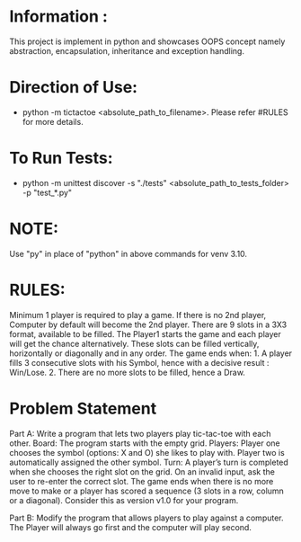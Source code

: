 # Information :
This project is implement in python and showcases OOPS concept namely abstraction, encapsulation, inheritance and exception handling. 

# Direction of Use:
- python -m tictactoe <absolute_path_to_filename>. Please refer #RULES for more details.

# To Run Tests:
- python -m unittest discover -s "./tests" <absolute_path_to_tests_folder> -p "test_*.py"

# NOTE: 
Use "py" in place of "python" in above commands for venv 3.10.

# RULES:
Minimum 1 player is required to play a game. If there is no 2nd player, Computer by default will become the 2nd player.
    There are 9 slots in a 3X3 format, available to be filled.
    The Player1 starts the game and each player will get the chance alternatively.
    These slots can be filled vertically, horizontally or diagonally and in any order.
    The game ends when:
        1. A player fills 3 consecutive slots with his Symbol, hence with a decisive result : Win/Lose.
        2. There are no more slots to be filled, hence a Draw.

# Problem Statement
Part A: Write a program that lets two players play tic-tac-toe with each other.
Board: The program starts with the empty grid. 
Players: Player one chooses the symbol (options: X and O) she likes to play with. Player two is automatically assigned the other symbol. 
Turn: A player’s turn is completed when she chooses the right slot on the grid. On an invalid input, ask the user to re-enter the correct slot. 
The game ends when there is no more move to make or a player has scored a sequence (3 slots in a row, column or a diagonal). 
Consider this as version v1.0 for your program.

Part B: Modify the program that allows players to play against a computer.
The Player will always go first and the computer will play second. 
